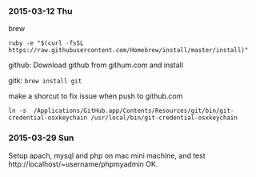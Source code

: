 


### 2015-03-12 Thu

brew
```
ruby -e "$(curl -fsSL https://raw.githubusercontent.com/Homebrew/install/master/install)"
```

github: Download github from githum.com and install

gitk: `brew install git`

make a shorcut to fix issue when push to github.com
```
ln -s  /Applications/GitHub.app/Contents/Resources/git/bin/git-credential-osxkeychain /usr/local/bin/git-credential-osxkeychain
```



### 2015-03-29 Sun
Setup apach, mysql and php on mac mini machine, and test http://localhost/~username/phpmyadmin OK.


